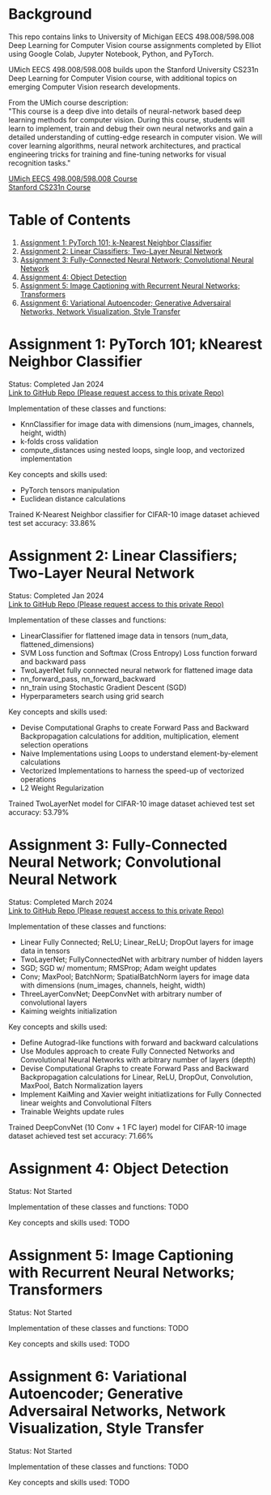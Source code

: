 # Background
This repo contains links to University of Michigan EECS 498.008/598.008 Deep Learning for 
Computer Vision course assignments completed by Elliot using Google Colab, Jupyter Notebook, Python, and PyTorch.

UMich EECS 498.008/598.008 builds upon the Stanford University CS231n Deep Learning for Computer Vision course,
with additional topics on emerging Computer Vision research developments. 

From the UMich course description:  
"This course is a deep dive into details of neural-network based deep learning methods for computer vision. 
During this course, students will learn to implement, train and debug their own neural networks and gain a 
detailed understanding of cutting-edge research in computer vision. We will cover learning algorithms, 
neural network architectures, and practical engineering tricks for training and fine-tuning networks for visual recognition tasks."  

[UMich EECS 498.008/598.008 Course](https://web.eecs.umich.edu/~justincj/teaching/eecs498/WI2022/syllabus.html)  
[ Stanford CS231n Course](https://cs231n.github.io/)


# Table of Contents
1. [Assignment 1: PyTorch 101; k-Nearest Neighbor Classifier](#assignment-1-pytorch-101-knearest-neighbor-classifier)
2. [Assignment 2: Linear Classifiers; Two-Layer Neural Network](#assignment-2-linear-classifiers-two-layer-neural-network)
3. [Assignment 3: Fully-Connected Neural Network; Convolutional Neural Network](#assignment-3-fully-connected-neural-network-convolutional-neural-network)
4. [Assignment 4: Object Detection](#assignment-4-object-detection)
5. [Assignment 5: Image Captioning with Recurrent Neural Networks; Transformers](#assignment-5-image-captioning-with-recurrent-neural-networks-transformers)
6. [Assignment 6: Variational Autoencoder; Generative Adversairal Networks, Network Visualization, Style Transfer](#assignment-6-variational-autoencoder-generative-adversairal-networks-network-visualization-style-transfer)

# Assignment 1: PyTorch 101; kNearest Neighbor Classifier 
Status: Completed  Jan 2024  
[Link to GitHub Repo (Please request access to this private Repo)](https://github.com/ElliotY-ML/cs231n-assignment-1)  

Implementation of these classes and functions:  
* KnnClassifier for image data with dimensions (num_images, channels, height, width)
* k-folds cross validation 
* compute_distances using nested loops, single loop, and vectorized implementation

Key concepts and skills used:  
* PyTorch tensors manipulation
* Euclidean distance calculations

Trained K-Nearest Neighbor classifier for CIFAR-10 image dataset achieved test set accuracy: 33.86%

# Assignment 2: Linear Classifiers; Two-Layer Neural Network  
Status: Completed  Jan 2024  
[Link to GitHub Repo (Please request access to this private Repo)](https://github.com/ElliotY-ML/cs231n-assignment-2)  

Implementation of these classes and functions:
* LinearClassifier for flattened image data in tensors (num_data, flattened_dimensions)
* SVM Loss function and Softmax (Cross Entropy) Loss function forward and backward pass
* TwoLayerNet fully connected neural network for flattened image data   
* nn_forward_pass, nn_forward_backward 
* nn_train using Stochastic Gradient Descent (SGD)
* Hyperparameters search using grid search

Key concepts and skills used:   
* Devise Computational Graphs to create Forward Pass and Backward Backpropagation calculations for addition, multiplication, element selection operations
* Naive Implementations using Loops to understand element-by-element calculations 
* Vectorized Implementations to harness the speed-up of vectorized operations  
* L2 Weight Regularization  

Trained TwoLayerNet model for CIFAR-10 image dataset achieved test set accuracy: 53.79%

# Assignment 3: Fully-Connected Neural Network; Convolutional Neural Network 
Status: Completed March 2024  
[Link to GitHub Repo (Please request access to this private Repo)](https://github.com/ElliotY-ML/cs231n-assignment-3)  

Implementation of these classes and functions:  
* Linear Fully Connected; ReLU; Linear_ReLU; DropOut layers for image data in tensors
* TwoLayerNet; FullyConnectedNet with arbitrary number of hidden layers 
* SGD; SGD w/ momentum; RMSProp; Adam weight updates
* Conv; MaxPool; BatchNorm; SpatialBatchNorm layers for image data with dimensions (num_images, channels, height, width)
* ThreeLayerConvNet; DeepConvNet with arbitrary number of convolutional layers
* Kaiming weights initialization
 

Key concepts and skills used:   
* Define Autograd-like functions with forward and backward calculations
* Use Modules approach to create Fully Connected Networks and Convolutional Neural Networks with arbitrary number of layers (depth)
* Devise Computational Graphs to create Forward Pass and Backward Backpropagation calculations for Linear, ReLU, DropOut, Convolution, MaxPool, Batch Normalization layers  
* Implement KaiMing and Xavier weight initiatlizations for Fully Connected linear weights and Convolutional Filters  
* Trainable Weights update rules  

Trained DeepConvNet (10 Conv + 1 FC layer) model for CIFAR-10 image dataset achieved test set accuracy: 71.66%

# Assignment 4: Object Detection 
Status: Not Started  

Implementation of these classes and functions:  TODO  

Key concepts and skills used:  TODO  

# Assignment 5: Image Captioning with Recurrent Neural Networks; Transformers 
Status: Not Started   

Implementation of these classes and functions:  TODO  

Key concepts and skills used:  TODO  
  

# Assignment 6: Variational Autoencoder; Generative Adversairal Networks, Network Visualization, Style Transfer 
Status: Not Started  

Implementation of these classes and functions:  TODO  

Key concepts and skills used:  TODO  



